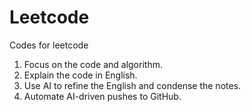 # Leetcode
Codes for leetcode

1.  Focus on the code and algorithm.
2.  Explain the code in English.
3.  Use AI to refine the English and condense the notes.
4.  Automate AI-driven pushes to GitHub.


